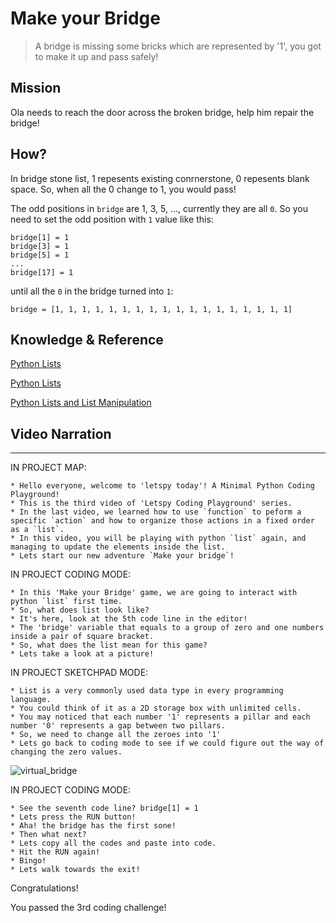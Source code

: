 # Make your Bridge

> A bridge is missing some bricks which are represented by '1', you got to make it up and pass safely!

## Mission

Ola needs to reach the door across the broken bridge, help him repair the bridge!

## How?

In bridge stone list, 1 repesents existing conrnerstone, 0 repesents blank space. So, when all the 0 change to 1, you would pass!

The odd positions in `bridge` are 1, 3, 5, ..., currently they are all `0`. So you need to set the odd position with `1` value like this:

```
bridge[1] = 1
bridge[3] = 1
bridge[5] = 1
...
bridge[17] = 1
```

until all the `0` in the bridge turned into `1`:

```
bridge = [1, 1, 1, 1, 1, 1, 1, 1, 1, 1, 1, 1, 1, 1, 1, 1, 1, 1]
```



## Knowledge & Reference


[Python Lists](https://www.w3schools.com/python/python_lists.asp)

[Python Lists](https://developers.google.com/edu/python/lists)

[Python Lists and List Manipulation](https://towardsdatascience.com/python-basics-6-lists-and-list-manipulation-a56be62b1f95)


## Video Narration

----

IN PROJECT MAP:

```
* Hello everyone, welcome to 'letspy today'! A Minimal Python Coding Playground!
* This is the third video of 'Letspy Coding Playground' series.
* In the last video, we learned how to use `function` to peform a specific `action` and how to organize those actions in a fixed order as a `list`.
* In this video, you will be playing with python `list` again, and managing to update the elements inside the list.
* Lets start our new adventure `Make your bridge`!
```

IN PROJECT CODING MODE:

```
* In this 'Make your Bridge' game, we are going to interact with python `list` first time. 
* So, what does list look like?
* It's here, look at the 5th code line in the editor!
* The 'bridge' variable that equals to a group of zero and one numbers inside a pair of square bracket.
* So, what does the list mean for this game?
* Lets take a look at a picture!
```

IN PROJECT SKETCHPAD MODE:

```
* List is a very commonly used data type in every programming language. 
* You could think of it as a 2D storage box with unlimited cells.
* You may noticed that each number '1' represents a pillar and each number '0' represents a gap between two pillars.
* So, we need to change all the zeroes into '1'
* Lets go back to coding mode to see if we could figure out the way of changing the zero values.
```

![virtual_bridge](assets/video/virtual_bridge.png)

IN PROJECT CODING MODE:

```
* See the seventh code line? bridge[1] = 1
* Lets press the RUN button!
* Aha! the bridge has the first sone!
* Then what next?
* Lets copy all the codes and paste into code.
* Hit the RUN again!
* Bingo!
* Lets walk towards the exit!
```

Congratulations! 

You passed the 3rd coding challenge!